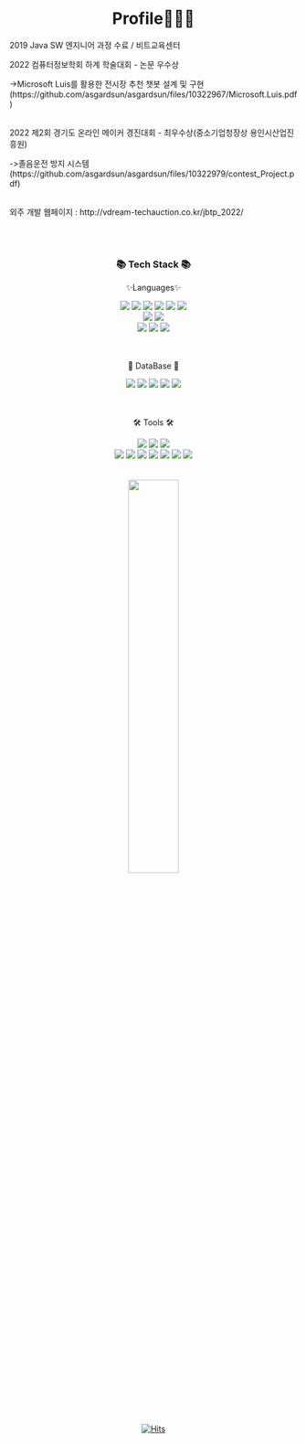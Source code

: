 <div align="center">	
	<h1>Profile🧑🏻‍💻</h1>
</div>
<div align="left">
	<p>2019 Java SW 엔지니어 과정 수료 / 비트교육센터</p>
	<p>2022 컴퓨터정보학회 하계 학술대회 - 논문 우수상</p>->Microsoft Luis를 활용한 전시장 추천 챗봇 설계 및 구현(https://github.com/asgardsun/asgardsun/files/10322967/Microsoft.Luis.pdf)
	<br>
	<br>
	<p>2022 제2회 경기도 온라인 메이커 경진대회 - 최우수상(중소기업청장상
용인시산업진흥원)</p>->졸음운전 방지 시스템(https://github.com/asgardsun/asgardsun/files/10322979/contest_Project.pdf)
	<br>
	<br>
	<p>외주 개발 웹페이지 : http://vdream-techauction.co.kr/jbtp_2022/</p>
	
</div>
<br>
<br>
<div align=center>
	<h3>📚 Tech Stack 📚</h3>
	<p>✨Languages✨</p>
</div>
<div align="center">
	<img src="https://img.shields.io/badge/Java-007396?style=flat&logo=Conda-Forge&logoColor=white" />
	<img src="https://img.shields.io/badge/HTML5-E34F26?style=flat&logo=HTML5&logoColor=white" />
	<img src="https://img.shields.io/badge/CSS3-1572B6?style=flat&logo=CSS3&logoColor=white" />
	<img src="https://img.shields.io/badge/JavaScript-F7DF1E?style=flat&logo=JavaScript&logoColor=white" />
	<img src="https://img.shields.io/badge/jQuery-0769AD?style=flat&logo=jQuery&logoColor=white" />
	<img src="https://img.shields.io/badge/React-61DAFB?style=flat&logo=React&logoColor=white" />
	<br>
	<img src="https://img.shields.io/badge/Spring Bootstrap-7952B3?style=flat&logo=Bootstrap&logoColor=white" />
	<img src="https://img.shields.io/badge/Mybatis-000000?style=flat&logo=Fluentd&logoColor=white" />
	<br>
	<img src="https://img.shields.io/badge/Linux-FCC624?style=flat&logo=Linux&logoColor=white" />
	<img src="https://img.shields.io/badge/C-A8B9CC?style=flat&logo=C&logoColor=white" />
	<img src="https://img.shields.io/badge/Python-3776AB?style=flat&logo=Python&logoColor=white" />
</div>
<br>
<br>
<div align=center>
	<p>📁 DataBase 📁</p>
	<img src="https://img.shields.io/badge/Oracle%20SQL-F80000?style=flat&logo=Oracle&logoColor=white" />
	<img src="https://img.shields.io/badge/MySQL-4479A1?style=flat&logo=MySQL&logoColor=white" />
	<img src="https://img.shields.io/badge/Firebase-FFCA28?style=flat&logo=Firebase&logoColor=white" />
	<img src="https://img.shields.io/badge/Microsoft SQL Server-CC2927?style=flat&logo=Microsoft SQL Server&logoColor=white" />
	<img src="https://img.shields.io/badge/Microsoft Azure-0078D4?style=flat&logo=Microsoft Azure&logoColor=white" />
</div>
<br>
<br>
<div align=center>
	<p>🛠 Tools 🛠</p>
</div>
<div align=center>
	<img src="https://img.shields.io/badge/Eclipse%20IDE-2C2255?style=flat&logo=EclipseIDE&logoColor=white" />
	<img src="https://img.shields.io/badge/Visual%20Studio%20Code-007ACC?style=flat&logo=VisualStudioCode&logoColor=white" />
	<img src="https://img.shields.io/badge/Visual%20Studio%20-5C2D91?style=flat&logo=VisualStudioCode&logoColor=white" />
	<br>
	<img src="https://img.shields.io/badge/Tomcat-F8DC75?style=flat&logo=ApacheTomcat&logoColor=white" />
	<img src="https://img.shields.io/badge/AWS-232F3E?style=flat&logo=AmazonAWS&logoColor=white" />
	<img src="https://img.shields.io/badge/Jupyter-F37626?style=flat&logo=Jupyter&logoColor=white" />
	<img src="https://img.shields.io/badge/GitHub-181717?style=flat&logo=GitHub&logoColor=white" />
	<img src="https://img.shields.io/badge/Android Studio-3DDC84?style=flat&logo=Android Studio&logoColor=white" />
	<img src="https://img.shields.io/badge/Apache NetBeans IDE-1B6AC6?style=flat&logo=Apache NetBeans IDE&logoColor=white" />
	<img src="https://img.shields.io/badge/STS-6DB33F?style=flat&logo=Spring&logoColor=white" />
	


</div>
<br>
<br>
<div align="center">	
<a href="s">
  <img src="https://github-readme-stats.vercel.app/api?username=asgardsun&theme=tokyonight&show_icons=true" width="42%" />
</a>
</div>

<div align="center">
	
[![Hits](https://hits.seeyoufarm.com/api/count/incr/badge.svg?url=https%3A%2F%2Fgithub.com%2Fasgardsun&count_bg=%2379C83D&title_bg=%23555555&icon=&icon_color=%23E7E7E7&title=hits&edge_flat=false)](https://hits.seeyoufarm.com)
</div>
